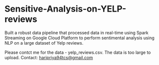 # Sensitive-Analysis-on-YELP-reviews

Built a robust data pipeline that processed data in real-time using Spark Streaming on Google Cloud Platform to perform sentimental analysis using NLP on a large dataset of Yelp reviews.

Please contct me for the data - yelp_reviews.csv. The data is too large to upload. 
Contact: haripriya94tcs@gmail.com
